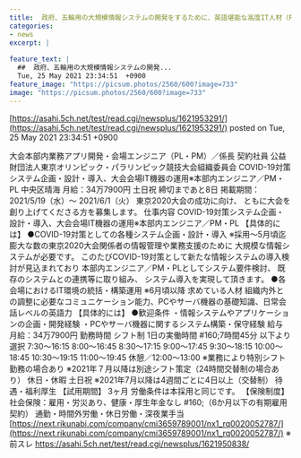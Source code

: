 ```yaml
---
title:  政府、五輪用の大規模情報システムの開発をするために、英語堪能な高度IT人材（PM・PL）の募集を今から開始　月給34万★2  
categories:
- news
excerpt: |
  
feature_text: |
  ##  政府、五輪用の大規模情報システムの開発...
  Tue, 25 May 2021 23:34:51  +0900
feature_image: "https://picsum.photos/2560/600?image=733"
image: "https://picsum.photos/2560/600?image=733"
---
```


[https://asahi.5ch.net/test/read.cgi/newsplus/1621953291/](https://asahi.5ch.net/test/read.cgi/newsplus/1621953291/)
posted on Tue, 25 May 2021 23:34:51  +0900

<!--more-->

大会本部内業務アプリ開発・会場エンジニア（PL・PM）／係長 契約社員 公益財団法人東京オリンピック・パラリンピック競技大会組織委員会 COVID-19対策システム企画・設計・導入、大会会場IT機器の運用※本部内エンジニア／PM・PL 中央区晴海 月給：34万7900円 土日祝 締切まであと8日 掲載期間：2021/5/19（水）〜 2021/6/1（火） 東京2020大会の成功に向け、 ともに大会を創り上げてくださる方を募集します。 仕事内容 COVID-19対策システム企画・設計・導入、大会会場IT機器の運用※本部内エンジニア／PM・PL 【具体的には】 ●COVID-19対策としての各種システム企画・設計・導入 ※採用〜5月頃迄 膨大な数の東京2020大会関係者の情報管理や業務支援のために 大規模な情報システムが必要です。 このたびCOVID-19対策として新たな情報システムの導入検討が見込まれており 本部内エンジニア／PM・PLとしてシステム要件検討、 既存のシステムとの連携等に取り組み、 システム導入を実現して頂きます。 ●各会場におけるIT環境の統括・構築運用 ※6月頃以降 求めている人材 組織内外との調整に必要なコミュニケーション能力、PCやサーバ機器の基礎知識、日常会話レベルの英語力 【具体的には】 ●歓迎条件 ・情報システムやアプリケーションの企画・開発経験 ・PCやサーバ機器に関するシステム構築・保守経験 給与 月給：34万7900円 勤務時間 シフト制 1日の実働時間 #160;7時間45分 以下より選択 7:30〜16:15 8:00〜16:45 8:30〜17:15 9:00〜17:45 9:30〜18:15 10:00〜18:45 10:30〜19:15 11:00〜19:45 休憩／12:00〜13:00 ※業務により特別シフト勤務の場合あり ※2021年７月以降は別途シフト策定（24時間交替制の場合あり） 休日・休暇 土日祝 ※2021年7月以降は4週間ごとに4日以上（交替制） 待遇・福利厚生 【試用期間】 3ヶ月 労働条件は本採用と同じです。 【保険制度】 社会保険：雇用・労災あり、健康・厚生年金なし #160;（6か月以下の有期雇用契約） 通勤・時間外労働・休日労働・深夜業手当 [https://next.rikunabi.com/company/cmi3659789001/nx1_rq0020052787/](https://next.rikunabi.com/company/cmi3659789001/nx1_rq0020052787/) ※前スレ https://asahi.5ch.net/test/read.cgi/newsplus/1621950838/
